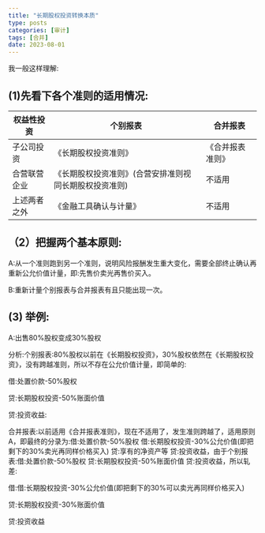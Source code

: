 ```yaml
---
title: "长期股权投资转换本质"
type: posts
categories: [审计]
tags: [合并]
date: 2023-08-01
---
```

我一般这样理解:

## (1)先看下各个准则的适用情况:

|权益性投资|个别报表|合并报表|
|---|---|---|
|子公司投资|《长期股权投资准则》|《合并报表准则》|
|合营联营企业|《长期股权投资准则》(合营安排准则视同长期股权投资准则)|不适用|
|上述两者之外|《金融工具确认与计量》|不适用|

## （2）把握两个基本原则:

A:从一个准则跑到另一个准则，说明风险报酬发生重大变化，需要全部终止确认再重新公允价值计量，即:先售价卖光再售价买入。

B:重新计量个别报表与合并报表有且只能出现一次。

## (3) 举例:

A:出售80%股权变成30%股权

分析:个别报表:80%股权以前在《长期股权投资》，30%股权依然在《长期股权投资》，没有跨越准则，所以不存在公允价值计量，即简单的:

借:处置价款-50%股权 

贷:长期股权投资-50%账面价值 

贷:投资收益:

合并报表:以前适用《合并报表准则》，现在不适用了，发生准则跨越了，适用原则A，即最终的分录为:借:处置价款-50%股权 借:长期股权投资-30%公允价值(即把剩下的30%卖光再同样价格买入) 贷:享有的净资产等 贷:投资收益，由于个别报表:借:处置价款-50%股权 贷:长期股权投资-50%账面价值 贷:投资收益，所以轧差:

借:借:长期股权投资-30%公允价值(即把剩下的30%可以卖光再同样价格买入) 

贷:长期股权投资-30%账面价值 

贷:投资收益